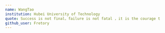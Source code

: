 ```yaml
---
name: WangTao
institution: Hubei University of Technology
quote: Success is not final，failure is not fatal ，it is the courage to continue that counts.
github_user: Fretory
---
```

